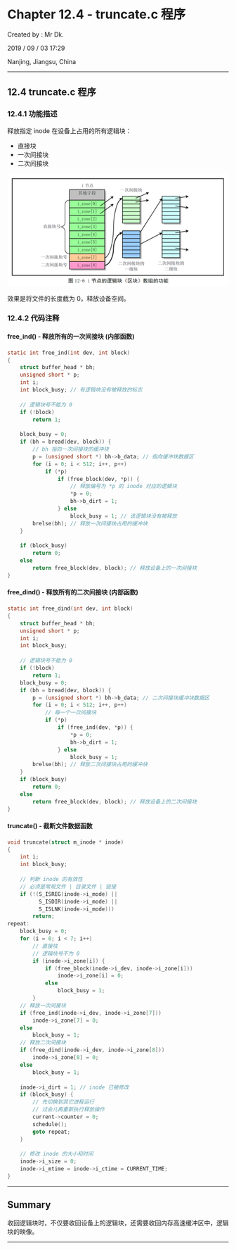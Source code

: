 # Chapter 12.4 - truncate.c 程序

Created by : Mr Dk.

2019 / 09 / 03 17:29

Nanjing, Jiangsu, China

---

## 12.4 truncate.c 程序

### 12.4.1 功能描述

释放指定 inode 在设备上占用的所有逻辑块：

* 直接块
* 一次间接块
* 二次间接块

![12-6](../img/12-6.png)

效果是将文件的长度截为 0，释放设备空间。

### 12.4.2 代码注释

#### free_ind() - 释放所有的一次间接块 (内部函数)

```c
static int free_ind(int dev, int block)
{
    struct buffer_head * bh;
    unsigned short * p;
    int i;
    int block_busy; // 有逻辑块没有被释放的标志
    
    // 逻辑块号不能为 0
    if (!block)
        return 1;
    
    block_busy = 0;
    if (bh = bread(dev, block)) {
        // bh 指向一次间接块的缓冲块
        p = (unsigned short *) bh->b_data; // 指向缓冲块数据区
        for (i = 0; i < 512; i++, p++)
            if (*p)
                if (free_block(dev, *p)) {
                    // 释放编号为 *p 的 inode 对应的逻辑块
                    *p = 0;
                    bh->b_dirt = 1;
                } else
                    block_busy = 1; // 该逻辑块没有被释放
        brelse(bh); // 释放一次间接块占用的缓冲块
    }
    
    if (block_busy)
        return 0;
    else
        return free_block(dev, block); // 释放设备上的一次间接块
}
```

#### free_dind() - 释放所有的二次间接块 (内部函数)

```c
static int free_dind(int dev, int block)
{
    struct buffer_head * bh;
    unsigned short * p;
    int i;
    int block_busy;
    
    // 逻辑块号不能为 0
    if (!block)
        return 1;
    block_busy = 0;
    if (bh = bread(dev, block)) {
        p = (unsigned short *) bh->b_data; // 二次间接块缓冲块数据区
        for (i = 0; i < 512; i++, p++)
            // 每一个一次间接块
            if (*p)
                if (free_ind(dev, *p)) {
                    *p = 0;
                    bh->b_dirt = 1;
                } else
                    block_busy = 1;
        brelse(bh); // 释放二次间接块占用的缓冲块
    }
    if (block_busy)
        return 0;
    else
        return free_block(dev, block); // 释放设备上的二次间接块
}
```

#### truncate() - 截断文件数据函数

```c
void truncate(struct m_inode * inode)
{
    int i;
    int block_busy;
    
    // 判断 inode 的有效性
    // 必须是常规文件 | 目录文件 | 链接
    if (!(S_ISREG(inode->i_mode) ||
          S_ISDIR(inode->i_mode) ||
          S_ISLNK(inode->i_mode)))
        return;
repeat:
    block_busy = 0;
    for (i = 0; i < 7; i++)
        // 直接块
        // 逻辑块号不为 0
        if (inode->i_zone[i]) {
            if (free_block(inode->i_dev, inode->i_zone[i]))
                inode->i_zone[i] = 0;
            else
                block_busy = 1;
        }
    // 释放一次间接块
    if (free_ind(inode->i_dev, inode->i_zone[7]))
        inode->i_zone[7] = 0;
    else
        block_busy = 1;
    // 释放二次间接块
    if (free_dind(inode->i_dev, inode->i_zone[8]))
        inode->i_zone[8] = 0;
    else
        block_busy = 1;
    
    inode->i_dirt = 1; // inode 已被修改
    if (block_busy) {
        // 先切换到其它进程运行
        // 过会儿再重新执行释放操作
        current->counter = 0;
        schedule();
        goto repeat;
    }
    
    // 修改 inode 的大小和时间
    inode->i_size = 0;
    inode->i_mtime = inode->i_ctime = CURRENT_TIME;
}
```

---

## Summary

收回逻辑块时，不仅要收回设备上的逻辑块，还需要收回内存高速缓冲区中，逻辑块的映像。

---


